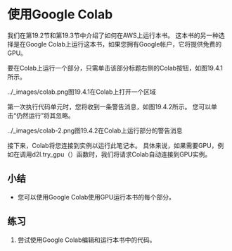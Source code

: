 

<!--
 * @version:
 * @Author:  StevenJokes https://github.com/StevenJokes
 * @Date: 2020-07-07 13:10:33
 * @LastEditors:  StevenJokes https://github.com/StevenJokes
 * @LastEditTime: 2020-07-07 13:13:07
 * @Description:
 * @TODO::
 * @Reference:http://preview.d2l.ai/d2l-en/PR-1111/chapter_appendix-tools-for-deep-learning/colab.html
-->

# 使用Google Colab

我们在第19.2节和第19.3节中介绍了如何在AWS上运行本书。 这本书的另一种选择是在Google Colab上运行这本书，如果您拥有Google帐户，它将提供免费的GPU。

要在Colab上运行一个部分，只需单击该部分标题右侧的Colab按钮，如图19.4.1所示。

../_images/colab.png图19.4.1在Colab上打开一个区域

第一次执行代码单元时，您将收到一条警告消息，如图19.4.2所示。 您可以单击“仍然运行”将其忽略。

../_images/colab-2.png图19.4.2在Colab上运行部分的警告消息

接下来，Colab将您连接到实例以运行此笔记本。 具体来说，如果需要GPU，例如在调用d2l.try_gpu（）函数时，我们将请求Colab自动连接到GPU实例。

## 小结

* 您可以使用Google Colab使用GPU运行本书的每个部分。

## 练习

1. 尝试使用Google Colab编辑和运行本书中的代码。
